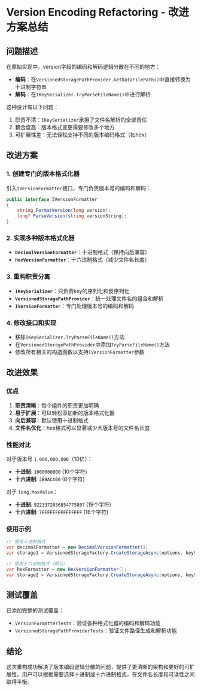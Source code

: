 # Version Encoding Refactoring - 改进方案总结

## 问题描述

在原始实现中，version字段的编码和解码逻辑分散在不同的地方：
- **编码**：在`VersionedStoragePathProvider.GetDataFilePath()`中直接转换为十进制字符串
- **解码**：在`IKeySerializer.TryParseFileName()`中进行解析

这种设计有以下问题：
1. 职责不清：`IKeySerializer`承担了文件名解析的全部责任
2. 耦合度高：版本格式变更需要修改多个地方
3. 可扩展性差：无法轻松支持不同的版本编码格式（如hex）

## 改进方案

### 1. 创建专门的版本格式化器

引入`IVersionFormatter`接口，专门负责版本号的编码和解码：

```csharp
public interface IVersionFormatter
{
    string FormatVersion(long version);
    long? ParseVersion(string versionString);
}
```

### 2. 实现多种版本格式化器

- **`DecimalVersionFormatter`**：十进制格式（保持向后兼容）
- **`HexVersionFormatter`**：十六进制格式（减少文件名长度）

### 3. 重构职责分离

- **`IKeySerializer`**：只负责key的序列化和反序列化
- **`VersionedStoragePathProvider`**：统一处理文件名的组合和解析
- **`IVersionFormatter`**：专门处理版本号的编码和解码

### 4. 修改接口和实现

- 移除`IKeySerializer.TryParseFileName()`方法
- 在`VersionedStoragePathProvider`中添加`TryParseFileName()`方法
- 修改所有相关的构造函数以支持`IVersionFormatter`参数

## 改进效果

### 优点

1. **职责清晰**：每个组件的职责更加明确
2. **易于扩展**：可以轻松添加新的版本格式化器
3. **向后兼容**：默认使用十进制格式
4. **文件名优化**：hex格式可以显著减少大版本号的文件名长度

### 性能对比

对于版本号 `1,000,000,000`（10亿）：
- **十进制**: `1000000000` (10个字符)
- **十六进制**: `3B9ACA00` (8个字符)

对于 `long.MaxValue`：
- **十进制**: `9223372036854775807` (19个字符)
- **十六进制**: `7FFFFFFFFFFFFFFF` (16个字符)

### 使用示例

```csharp
// 使用十进制格式
var decimalFormatter = new DecimalVersionFormatter();
var storage1 = VersionedStorageFactory.CreateStorageAsync(options, keySerializer, logger, decimalFormatter);

// 使用十六进制格式（默认）
var hexFormatter = new HexVersionFormatter();
var storage2 = VersionedStorageFactory.CreateStorageAsync(options, keySerializer, logger, hexFormatter);
```

## 测试覆盖

已添加完整的测试覆盖：
- `VersionFormatterTests`：验证各种格式化器的编码和解码功能
- `VersionedStoragePathProviderTests`：验证文件路径生成和解析功能

## 结论

这次重构成功解决了版本编码逻辑分散的问题，提供了更清晰的架构和更好的可扩展性。用户可以根据需要选择十进制或十六进制格式，在文件名长度和可读性之间取得平衡。
